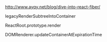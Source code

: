 http://www.ayqy.net/blog/dive-into-react-fiber/


legacyRenderSubtreeIntoContainer

ReactRoot.prototype.render

DOMRenderer.updateContainerAtExpirationTime


